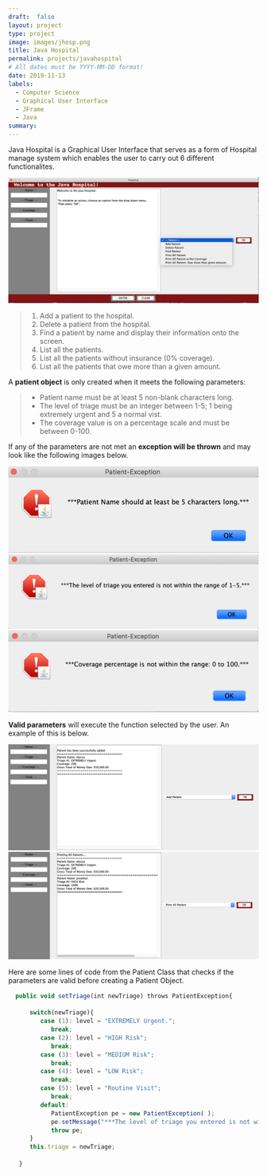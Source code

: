```yaml
---
draft:  false
layout: project
type: project
image: images/jhosp.png
title: Java Hospital
permalink: projects/javahospital
# All dates must be YYYY-MM-DD format!
date: 2019-11-13
labels:
  - Computer Science
  - Graphical User Interface
  - JFrame
  - Java
summary:
---
```

Java Hospital is a Graphical User Interface that serves as a form of Hospital manage system which enables the user to carry out 6 different functionalites.

<img class="ui image" src="../images/h1.png">

>  1. Add a patient to the hospital.
>  2. Delete a patient from the hospital.
>  3. Find a patient by name and display their information onto the screen.
>  4. List all the patients.
>  5. List all the patients without insurance (0% coverage).
>  6. List all the patients that owe more than a given amount.

A **patient object** is only created when it meets the following parameters:
>  - Patient name must be at least 5 non-blank characters long.
>  - The level of triage must be an integer between 1-5; 1 being extremely urgent and 5 a normal vist.
>  - The coverage value is on a percentage scale and must be between 0-100.

If any of the parameters are not met an **exception will be thrown** and may look like the following images below.

<div class="ui medium rounded images">
   <img class="ui  image" src="../images/e1.png">
   <img class="ui  image" src="../images/e2.png">
   <img class="ui  image" src="../images/e3.png">
</div>

**Valid parameters** will execute the function selected by the user. An example of this is below.

<div class="ui large rounded images">
  <img class="ui image" src="../images/h3.png">
  <img class="ui image" src="../images/h4.png">
</div>

Here are some lines of code from the Patient Class that checks if the parameters are valid before creating a Patient Object.

```js
  public void setTriage(int newTriage) throws PatientException{

      switch(newTriage){
         case (1): level = "EXTREMELY Urgent.";
            break;
         case (2): level = "HIGH Risk";
            break;
         case (3): level = "MEDIUM Risk";
            break;
         case (4): level = "LOW Risk";
            break;
         case (5): level = "Routine Visit";
            break;
         default: 
            PatientException pe = new PatientException( );
            pe.setMessage("***The level of triage you entered is not within the range of 1-5.***");
            throw pe;
      }
      this.triage = newTriage;
   
   }
